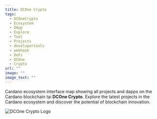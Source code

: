 ```yaml
---
title: DCOne Crypto
tags:
  - DCOneCrypto
  - Ecosystem
  - DApp
  - Explore
  - Tool
  - Projects
  - developertools
  - webhook
  - DeFi
  - DCOne
  - Crypto
url: ""
image: ""
image_text: ""
---
```


Cardano ecosystem interface map showing all projects and dapps on the Cardano blockchain tại **DCOne Crypto**. Explore the latest projects in the Cardano ecosystem and discover the potential of blockchain innovation.

  
![DCOne Crypto Logo](https://dconecrypto.finance/Common/Images/app-logo-on-light.svg)
